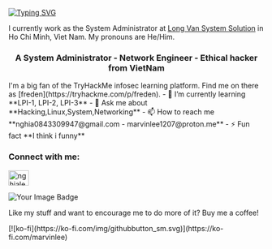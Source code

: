 [![Typing SVG](https://readme-typing-svg.herokuapp.com?font=courier+new&color=0BF700&lines=Hello!+My+name+is+Nghia!;A.K.A+Marvin+or+Freden_nz)](https://git.io/typing-svg)

I currently work as the System Administrator at [Long Van System Solution](https://www.nghiale.pro/) in Ho Chi Minh, Viet Nam. My pronouns are He/Him.
<h3 align="center">A System Administrator - Network Engineer - Ethical hacker from VietNam</h3>
I'm a big fan of the TryHackMe infosec learning platform. Find me on there as [freden](https://tryhackme.com/p/freden).
- 🌱 I’m currently learning **LPI-1, LPI-2, LPI-3**
- 💬 Ask me about **Hacking,Linux,System,Networking**
- 📫 How to reach me **nghia0843309947@gmail.com - marvinlee1207@proton.me**
- ⚡ Fun fact **I think i funny**
<h3 align="left">Connect with me:</h3>
<p align="left">
<p><a href="https://linkedin.com/in/nghiale1207" target="blank"><img align="center" src="https://raw.githubusercontent.com/rahuldkjain/github-profile-readme-generator/master/src/images/icons/Social/linked-in-alt.svg" alt="nghiale1207" height="30" width="40" /></a></p>
<img src="https://tryhackme-badges.s3.amazonaws.com/freden.png" alt="Your Image Badge" />
<p>Like my stuff and want to encourage me to do more of it? Buy me a coffee!</p> 
<p>[![ko-fi](https://ko-fi.com/img/githubbutton_sm.svg)](https://ko-fi.com/marvinlee)</p>



